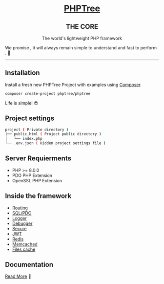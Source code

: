 <h1 align=center><a href="https://www.phptree.org">PHPTree</a></h1>


<h2 align=center>THE CORE</h2>

<p align=center>
The world's lightweight PHP framework
</p>

We promise , it will always remain simple to understand and fast to perform . 🫡 

-----

## Installation

Install a fresh new PHPTree Project with examples using <a href="https://getcomposer.org/" target="_blank">Composer</a>. 

```sh 
composer create-project phptree/phptree
```

Life is simple! 😍

## Project settings

```sh
project ( Private directory )
├── public_html ( Project public directory )
│   └── index.php 
└── .env.json ( Hidden project settings file ) 
```
## Server Requierments

 * PHP >= 8.0.0
 * PDO PHP Extension
 * OpenSSL PHP Extension

## Inside the framework

 * <a href="https://getcomposer.org#route_basics">Routing</a>
 * <a href="https://getcomposer.org#mysql_pdo">SQL/PDO</a>
 * <a href="https://getcomposer.org#env_logs">Logger</a>
 * <a href="https://getcomposer.org#debugger">Debugger</a>
 * <a href="https://getcomposer.org#secure_request">Secure</a>
 * <a href="https://getcomposer.org#secure_jwt">JWT</a>
 * <a href="https://getcomposer.org#caching_redis">Redis</a>
 * <a href="https://getcomposer.org#caching_memcached">Memcached</a>
 * <a href="https://getcomposer.org#caching_file">Files cache</a>
 

## Documentation

<a href="https://www.phptree.org">Read More</a> 📖
